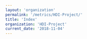 ```yaml
---
layout: 'organization'
permalink: '/metrics/HDI-Project/'
title: 'Index'
organization: 'HDI-Project'
current_date: '2018-11-04'
---
```

